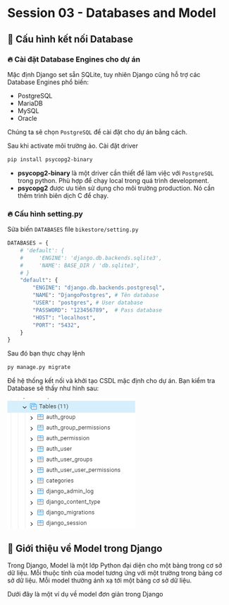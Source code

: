 # Session 03 - Databases and Model

## 💛 Cấu hình kết nối Database

### 🔥 Cài đặt Database Engines cho dự án

Mặc định Django set sẵn SQLite, tuy nhiên Django cũng hỗ trợ các Database Engines phổ biến:

- PostgreSQL
- MariaDB
- MySQL
- Oracle

Chúng ta sẽ chọn `PostgreSQL` để cài đặt cho dự án bằng cách.


Sau khi activate môi trường ảo. Cài đặt driver

```bash
pip install psycopg2-binary
```

- **psycopg2-binary** là  một driver cần thiết để làm việc với `PostgreSQL` trong python. Phù hợp để chạy local trong quá trình development.
- **psycopg2** được ưu tiên sử dụng cho môi trường production. Nó cần thêm trình biên dịch C để chạy.



### 🔥 Cấu hình setting.py

Sửa biến `DATABASES` file `bikestore/setting.py` 

```python
DATABASES = {
    # 'default': {
    #     'ENGINE': 'django.db.backends.sqlite3',
    #     'NAME': BASE_DIR / 'db.sqlite3',
    # }
    "default": {
        "ENGINE": "django.db.backends.postgresql",
        "NAME": "DjangoPostgres", # Tên database
        "USER": "postgres", # User database
        "PASSWORD": "123456789",  # Pass database
        "HOST": "localhost",
        "PORT": "5432",
    }
}
```

Sau đó bạn thực chạy lệnh

```bash
py manage.py migrate
```

Để hệ thống kết nối và khởi tạo CSDL mặc định cho dự án. Bạn kiểm tra Database sẽ thấy như hình sau:

![tables](img/tables.png)


## 💛 Giới thiệu về Model trong Django

Trong Django, Model là một lớp Python đại diện cho một bảng trong cơ sở dữ liệu. Mỗi thuộc tính của model tương ứng với một trường trong bảng cơ sở dữ liệu. Mỗi model thường ánh xạ tới một bảng cơ sở dữ liệu.


Dưới đây là một ví dụ về model đơn giản trong Django
